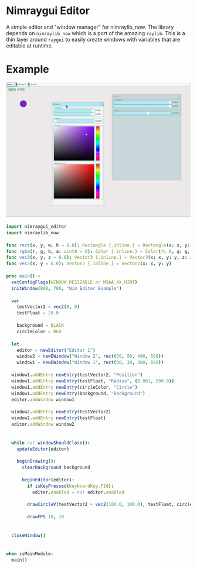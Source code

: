 

# Nimraygui Editor
A simple editor and "window manager" for nimraylib_now.
The library depends on `nimraylib_now` which is a port of the amazing `raylib`.
This is a thin layer around `raygui` to easily create windows with variables that are editable at runtime.

# Example
![demo.gif](./demo.gif)

```nim
import nimraygui_editor
import nimraylib_now

func rect(x, y, w, h = 0.0): Rectangle {.inline.} = Rectangle(x: x, y: y, width: w, height: h)
func rgba(r, g, b, a: uint8 = 0): Color {.inline.} = Color(r: r, g: g, b: b, a: a)
func vec3(x, y, z = 0.0): Vector3 {.inline.} = Vector3(x: x, y: y, z: z)
func vec2(x, y = 0.0): Vector2 {.inline.} = Vector2(x: x, y: y)

proc main() =
  setConfigFlags(WINDOW_RESIZABLE or MSAA_4X_HINT)
  initWindow(800, 700, "Nim Editor Example")

  var
    testVector2 = vec2(0, 0)
    testFloat = 20.0

    background = BLACK
    circleColor = RED

  let
    editor = newEditor("Editor 1")
    window2 = newEWindow("Window 2", rect(50, 50, 400, 500))
    window1 = newEWindow("Window 1", rect(30, 30, 300, 600))

  window1.addEntry newEntry(testVector2, "Position")
  window1.addEntry newEntry(testFloat, "Radius", (0.001, 500.0))
  window1.addEntry newEntry(circleColor, "Circle")
  window1.addEntry newEntry(background, "Background")
  editor.addWindow window1

  window2.addEntry newEntry(testVector2)
  window2.addEntry newEntry(testFloat)
  editor.addWindow window2


  while not windowShouldClose():
    updateEditor(editor)

    beginDrawing():
      clearBackground background

      beginEditor(editor):
        if isKeyPressed(KeyboardKey.F10):
          editor.enabled = not editor.enabled

        drawCircleV(testVector2 + vec2(100.0, 100.0), testFloat, circleColor)

        drawFPS 10, 10


  closeWindow()


when isMainModule:
  main()

```